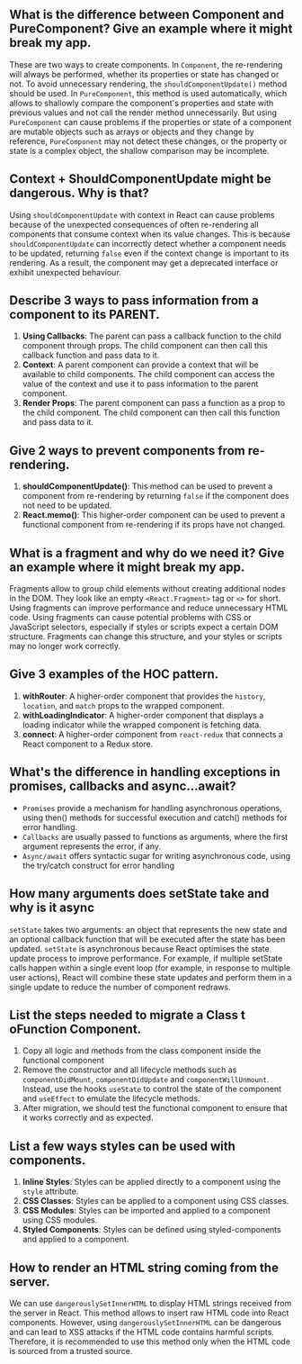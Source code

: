 ## What is the difference between Component and PureComponent? Give an example where it might break my app.
These are two ways to create components. In `Component`, the re-rendering will always be performed, whether its properties or state has changed or not. 
To avoid unnecessary rendering, the `shouldComponentUpdate()` method should be used. 
In `PureComponent`, this method is used automatically, which allows to shallowly compare the component's properties and state with previous values and not call the render method unnecessarily.
But using `PureComponent` can cause problems if the properties or state of a component are mutable objects such as arrays or objects and they change by reference, 
`PureComponent` may not detect these changes, or the property or state is a complex object, the shallow comparison may be incomplete.

## Context + ShouldComponentUpdate might be dangerous. Why is that?
Using `shouldComponentUpdate` with context in React can cause problems because of the unexpected consequences of often re-rendering all components that consume context when its value changes. 
This is because `shouldComponentUpdate` can incorrectly detect whether a component needs to be updated, returning `false` even if the context change is important to its rendering. 
As a result, the component may get a deprecated interface or exhibit unexpected behaviour. 

## Describe 3 ways to pass information from a component to its PARENT.
1. **Using Callbacks**: The parent can pass a callback function to the child component through props. The child component can then call this callback function and pass data to it.
2. **Context**: A parent component can provide a context that will be available to child components. The child component can access the value of the context and use it to pass information to the parent component. 
3. **Render Props**: The parent component can pass a function as a prop to the child component. The child component can then call this function and pass data to it.

## Give 2 ways to prevent components from re-rendering.
1. **shouldComponentUpdate()**: This method can be used to prevent a component from re-rendering by returning `false` if the component does not need to be updated.
2. **React.memo()**: This higher-order component can be used to prevent a functional component from re-rendering if its props have not changed.

## What is a fragment and why do we need it? Give an example where it might break my app.
Fragments allow to group child elements without creating additional nodes in the DOM. They look like an empty `<React.Fragment>` tag or `<>` for short. Using fragments can improve performance and reduce unnecessary HTML code.
Using fragments can cause potential problems with CSS or JavaScript selectors, especially if styles or scripts expect a certain DOM structure. Fragments can change this structure, and your styles or scripts may no longer work correctly.

## Give 3 examples of the HOC pattern.
1. **withRouter**: A higher-order component that provides the `history`, `location`, and `match` props to the wrapped component.
2. **withLoadingIndicator**: A higher-order component that displays a loading indicator while the wrapped component is fetching data.
3. **connect**: A higher-order component from `react-redux` that connects a React component to a Redux store.

## What's the difference in handling exceptions in promises, callbacks and async...await?
* `Promises` provide a mechanism for handling asynchronous operations, using then() methods for successful execution and catch() methods for error handling.
* `Callbacks` are usually passed to functions as arguments, where the first argument represents the error, if any. 
* `Async/await` offers syntactic sugar for writing asynchronous code, using the try/catch construct for error handling 

## How many arguments does setState take and why is it async
`setState` takes two arguments: an object that represents the new state and an optional callback function that will be executed after the state has been updated.
`setState` is asynchronous because React optimises the state update process to improve performance. For example, if multiple setState calls happen within a single event loop (for example, in response to multiple user actions), React will combine these state updates and perform them in a single update to reduce the number of component redraws.

## List the steps needed to migrate a Class t oFunction Component.
1. Copy all logic and methods from the class component inside the functional component
2. Remove the constructor and all lifecycle methods such as `componentDidMount`, `componentDidUpdate` and `componentWillUnmount`. Instead, use the hooks `useState` to control the state of the component and `useEffect` to emulate the lifecycle methods.
3. After migration, we should test the functional component to ensure that it works correctly and as expected.

## List a few ways styles can be used with components.
1. **Inline Styles**: Styles can be applied directly to a component using the `style` attribute.
2. **CSS Classes**: Styles can be applied to a component using CSS classes.
3. **CSS Modules**: Styles can be imported and applied to a component using CSS modules.
4. **Styled Components**: Styles can be defined using styled-components and applied to a component.

## How to render an HTML string coming from the server.
We can use `dangerouslySetInnerHTML` to display HTML strings received from the server in React. This method allows to insert raw HTML code into React components.
However, using `dangerouslySetInnerHTML` can be dangerous and can lead to XSS attacks if the HTML code contains harmful scripts. Therefore, it is recommended to use this method only when the HTML code is sourced from a trusted source.